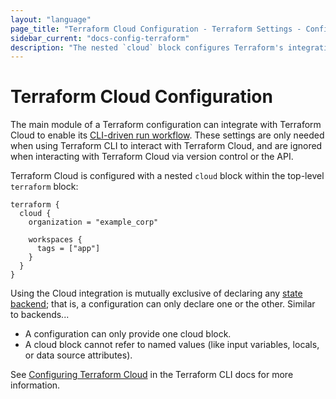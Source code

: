 ```yaml
---
layout: "language"
page_title: "Terraform Cloud Configuration - Terraform Settings - Configuration Language"
sidebar_current: "docs-config-terraform"
description: "The nested `cloud` block configures Terraform's integration with Terraform Cloud."
---
```


# Terraform Cloud Configuration

The main module of a Terraform configuration can integrate with Terraform Cloud to enable its
[CLI-driven run workflow](/docs/cloud/run/cli.html). These settings are only needed when
using Terraform CLI to interact with Terraform Cloud, and are ignored when interacting with
Terraform Cloud via version control or the API.

Terraform Cloud is configured with a nested `cloud` block within the top-level
`terraform` block:

```hcl
terraform {
  cloud {
    organization = "example_corp"

    workspaces {
      tags = ["app"]
    }
  }
}
```

Using the Cloud integration is mutually exclusive of declaring any [state backend](/docs/language/settings/backends/index.html); that is, a configuration
can only declare one or the other. Similar to backends...

- A configuration can only provide one cloud block.
- A cloud block cannot refer to named values (like input variables, locals, or data source attributes).

See [Configuring Terraform Cloud](/docs/cli/cloud/index.html)
in the Terraform CLI docs for more information.
